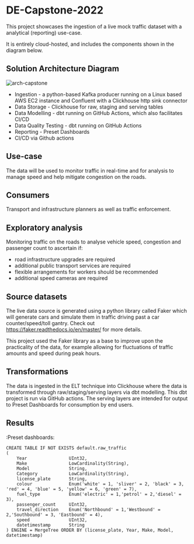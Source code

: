 # DE-Capstone-2022
This project showcases the ingestion of a live mock traffic dataset with a analytical (reporting) use-case.

It is entirely cloud-hosted, and includes the components shown in the diagram below.

## Solution Architecture Diagram
![arch-capstone](https://user-images.githubusercontent.com/106643739/206892676-af59a22b-586a-4736-8608-280e82aa026e.png)

* Ingestion - a python-based Kafka producer running on a Linux based AWS EC2 instance and Confluent with a Clickhouse http sink connector 
* Data Storage - Clickhouse for raw, staging and serving tables
* Data Modelling - dbt running on GitHub Actions, which also facilitates CI/CD
* Data Quality Testing - dbt running on GitHub Actions
* Reporting - Preset Dashboards
* CI/CD via Github actions

## Use-case 
The data will be used to monitor traffic in real-time and for analysis to manage speed and help mitigate congestion on the roads.

## Consumers 
Transport and infrastructure planners as well as traffic enforcement.

## Exploratory analysis 
Monitoring traffic on the roads to analyse vehicle speed, congestion and passenger count to ascertain if:
* road infrastructure upgrades are required
* additional public transport services are required
* flexible arrangements for workers should be recommended
* additional speed cameras are required

## Source datasets 
The live data source is generated using a python library called Faker which will generate cars and simulate them in traffic driving past a car counter/speed/toll gantry. Check out https://faker.readthedocs.io/en/master/ for more details.

This project used the Faker library as a base to improve upon the practicality of the data, for example allowing for fluctuations of traffic amounts and speed during peak hours.

## Transformations
The data is ingested in the ELT technique into Clickhouse where the data is transformed through raw/staging/serving layers via dbt modelling. This dbt project is run via GitHub actions. The serving layers are intended for output to Preset Dashboards for consumption by end users.

## Results
:Preset dashboards:

```
CREATE TABLE IF NOT EXISTS default.raw_traffic
(
    Year                UInt32,
    Make                LowCardinality(String),
    Model               String,
    Category            LowCardinality(String),
    license_plate       String,
    colour              Enum('white' = 1, 'sliver' = 2, 'black' = 3, 'red' = 4, 'blue' = 5, 'yellow' = 6, 'green' = 7),
    fuel_type           Enum('electric' = 1,'petrol' = 2,'diesel' = 3),
    passenger_count     UInt32,
    travel_direction    Enum('Northbound' = 1,'Westbound' = 2,'Southbound' = 3, 'Eastbound' = 4),
    speed               UInt32,
    datetimestamp       String
) ENGINE = MergeTree ORDER BY (license_plate, Year, Make, Model, datetimestamp)
```
